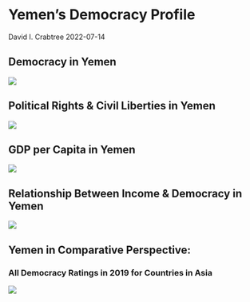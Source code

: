 Yemen’s Democracy Profile
================
David I. Crabtree
2022-07-14

## Democracy in Yemen

![](C:\Users\David\Desktop\PROGRA~1\FILESA~1\DEMOCR~1\reports\YEMEN_~1/figure-gfm/Demscore-1.png)<!-- -->

## Political Rights & Civil Liberties in Yemen

![](C:\Users\David\Desktop\PROGRA~1\FILESA~1\DEMOCR~1\reports\YEMEN_~1/figure-gfm/Political%20Rights%20&%20Civil%20Libs-1.png)<!-- -->

## GDP per Capita in Yemen

![](C:\Users\David\Desktop\PROGRA~1\FILESA~1\DEMOCR~1\reports\YEMEN_~1/figure-gfm/GDP%20per%20Capita-1.png)<!-- -->

## Relationship Between Income & Democracy in Yemen

![](C:\Users\David\Desktop\PROGRA~1\FILESA~1\DEMOCR~1\reports\YEMEN_~1/figure-gfm/Income%20&%20Dem-1.png)<!-- -->

## Yemen in Comparative Perspective:

### All Democracy Ratings in 2019 for Countries in Asia

![](C:\Users\David\Desktop\PROGRA~1\FILESA~1\DEMOCR~1\reports\YEMEN_~1/figure-gfm/Democracy%20in%20Comparative%20Perspective-1.png)<!-- -->
